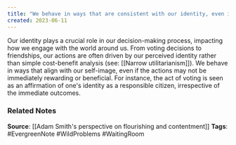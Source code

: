 ```yaml
---
title: "We behave in ways that are consistent with our identity, even if the actions may not be immediately rewarding or beneficial"
created: 2023-06-11
---
```


Our identity plays a crucial role in our decision-making process, impacting how we engage with the world around us. From voting decisions to friendships, our actions are often driven by our perceived identity rather than simple cost-benefit analysis (see: [[Narrow utilitarianism]]). We behave in ways that align with our self-image, even if the actions may not be immediately rewarding or beneficial. For instance, the act of voting is seen as an affirmation of one's identity as a responsible citizen, irrespective of the immediate outcomes.

### Related Notes
**Source**: [[Adam Smith's perspective on flourishing and contentment]]
**Tags**: #EvergreenNote #WildProblems #WaitingRoom 
